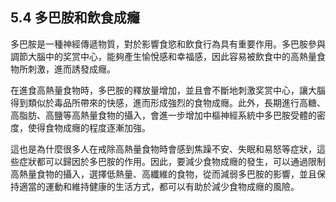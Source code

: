 ## 5.4 多巴胺和飲食成癮

多巴胺是一種神經傳遞物質，對於影響食慾和飲食行為具有重要作用。多巴胺參與調節大腦中的奖赏中心，能夠產生愉悅感和幸福感，因此容易被飲食中的高熱量食物所刺激，進而誘發成癮。

在進食高熱量食物時，多巴胺的釋放量增加，並且會不斷地刺激奖赏中心，讓大腦得到類似於毒品所帶來的快感，進而形成強烈的食物成癮。此外，長期進行高糖、高脂肪、高鹽等高熱量食物的攝入，會進一步增加中樞神經系統中多巴胺受體的密度，使得食物成癮的程度逐漸加強。

這也是為什麼很多人在戒除高熱量食物時會感到焦躁不安、失眠和易怒等症狀，這些症狀都可以歸因於多巴胺的作用。因此，要減少食物成癮的發生，可以通過限制高熱量食物的攝入，選擇低熱量、高纖維的食物，從而減弱多巴胺的影響，並且保持適當的運動和維持健康的生活方式，都可以有助於減少食物成癮的風險。